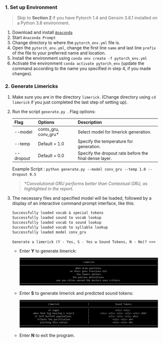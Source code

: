 ### 1. Set up Environment

> Skip to **Section 2** if you have Pytorch 1.4 and Gensim 3.8.1 installed on a Python 3.8 environment.

1. Download and install [`Anaconda`](https://www.anaconda.com/)
2. Start `Anaconda Prompt`
3. Change directory to where the `pytorch_env.yml` file is.
4. Open the `pytorch_env.yml`, change the first line `name` and last line `prefix` of the file to your preferred name and location. 
5. Install the environment using `conda env create -f pytorch_env.yml`
6. Activate the environment `conda activate pytorch_env` (update the command according to the name you specified in step 4, if you made changes).

### 2. Generate Limericks

1. Make sure you are in the directory `limerick`. (Change directory using `cd limerick` if you just completed the last step of setting up).

2. Run the script `generate.py `. Flag options:

   | Flag      | Options              | Description                                            |
   | --------- | -------------------- | ------------------------------------------------------ |
   | --model   | contx_gru, conv_gru* | Select model for limerick generation.                  |
   | --temp    | Default = 1.0        | Specify the temperature for generation.                |
   | --dropout | Default = 0.0        | Specify the dropout rate before the final dense layer. |

   Example Script : `python generate.py --model conv_gru --temp 1.0 --dropout 0.5`

   > **Convolutional GRU performs better than Contextual GRU, as highlighted in the report.*

3. The necessary files and specified model will be loaded, followed by a display of an interactive command prompt interface, like this:

   ```
   Successfully loaded vocab & special tokens
   Successfully loaded sound to vocab lookup
   Successfully loaded vocab to sound lookup
   Successfully loaded vocab to syllable lookup
   Successfully loaded model conv_gru
   
   Generate a limerick (Y - Yes, S - Yes w Sound Tokens, N - No)? >>> 
   ```

   - Enter **Y** to generate limerick:

     ![cmd_ui_limerick_sample](screenshots/cmd_ui_limerick_sample.png)

   - Enter **S** to generate limerick and predicted sound tokens:

     ![cmd_ui_limerick_n_sound_sample](screenshots/cmd_ui_limerick_n_sound_sample.png)

   - Enter **N** to exit the program.

